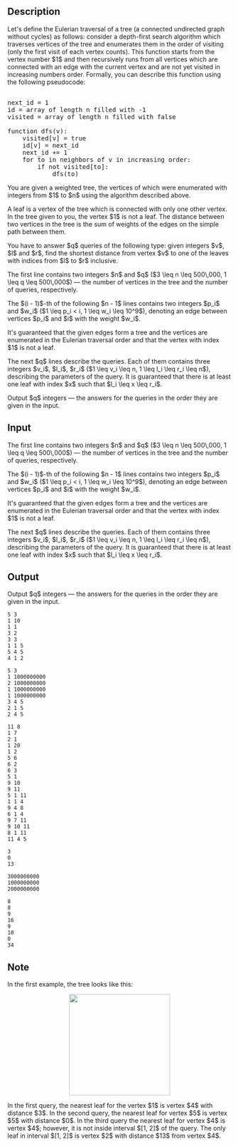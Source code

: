 ## Description

<div><p>Let's define the Eulerian traversal of a tree (a connected undirected graph without cycles) as follows: consider a depth-first search algorithm which traverses vertices of the tree and enumerates them in the order of visiting (only the first visit of each vertex counts). This function starts from the vertex number $1$ and then recursively runs from all vertices which are connected with an edge with the current vertex and are not yet visited in increasing numbers order. Formally, you can describe this function using the following pseudocode:</p><pre class="verbatim"><br>next_id = 1<br>id = array of length n filled with -1<br>visited = array of length n filled with false<br><br>function dfs(v):<br>    visited[v] = true<br>    id[v] = next_id<br>    next_id += 1<br>    for to in neighbors of v in increasing order:<br>        if not visited[to]:<br>            dfs(to)<br></pre><p>You are given a weighted tree, the vertices of which were enumerated with integers from $1$ to $n$ using the algorithm described above.</p><p>A <span class="tex-font-style-it">leaf</span> is a vertex of the tree which is connected with only one other vertex. In the tree given to you, the vertex $1$ is not a leaf. The distance between two vertices in the tree is the sum of weights of the edges on the simple path between them.</p><p>You have to answer $q$ queries of the following type: given integers $v$, $l$ and $r$, find the shortest distance from vertex $v$ to one of the leaves with indices from $l$ to $r$ inclusive. </p></div><div class="input-specification"><p>The first line contains two integers $n$ and $q$ ($3 \leq n \leq 500\,000, 1 \leq q \leq 500\,000$)&nbsp;— the number of vertices in the tree and the number of queries, respectively.</p><p>The $(i - 1)$-th of the following $n - 1$ lines contains two integers $p_i$ and $w_i$ ($1 \leq p_i &lt; i, 1 \leq w_i \leq 10^9$), denoting an edge between vertices $p_i$ and $i$ with the weight $w_i$.</p><p>It's guaranteed that the given edges form a tree and the vertices are enumerated in the Eulerian traversal order and that the vertex with index $1$ is not a leaf.</p><p>The next $q$ lines describe the queries. Each of them contains three integers $v_i$, $l_i$, $r_i$ ($1 \leq v_i \leq n, 1 \leq l_i \leq r_i \leq n$), describing the parameters of the query. It is guaranteed that there is at least one leaf with index $x$ such that $l_i \leq x \leq r_i$.</p></div><div class="output-specification"><p>Output $q$ integers&nbsp;— the answers for the queries in the order they are given in the input.</p></div>

## Input

<p>The first line contains two integers $n$ and $q$ ($3 \leq n \leq 500\,000, 1 \leq q \leq 500\,000$)&nbsp;— the number of vertices in the tree and the number of queries, respectively.</p><p>The $(i - 1)$-th of the following $n - 1$ lines contains two integers $p_i$ and $w_i$ ($1 \leq p_i &lt; i, 1 \leq w_i \leq 10^9$), denoting an edge between vertices $p_i$ and $i$ with the weight $w_i$.</p><p>It's guaranteed that the given edges form a tree and the vertices are enumerated in the Eulerian traversal order and that the vertex with index $1$ is not a leaf.</p><p>The next $q$ lines describe the queries. Each of them contains three integers $v_i$, $l_i$, $r_i$ ($1 \leq v_i \leq n, 1 \leq l_i \leq r_i \leq n$), describing the parameters of the query. It is guaranteed that there is at least one leaf with index $x$ such that $l_i \leq x \leq r_i$.</p>

## Output

<p>Output $q$ integers&nbsp;— the answers for the queries in the order they are given in the input.</p>





```input1
5 3
1 10
1 1
3 2
3 3
1 1 5
5 4 5
4 1 2
```




```input2
5 3
1 1000000000
2 1000000000
1 1000000000
1 1000000000
3 4 5
2 1 5
2 4 5
```




```input3
11 8
1 7
2 1
1 20
1 2
5 6
6 2
6 3
5 1
9 10
9 11
5 1 11
1 1 4
9 4 8
6 1 4
9 7 11
9 10 11
8 1 11
11 4 5
```




```output1
3
0
13
```




```output2
3000000000
1000000000
2000000000
```




```output3
8
8
9
16
9
10
0
34
```



## Note

<p>In the first example, the tree looks like this: </p><center> <img class="tex-graphics" height="227px" src="file://4V3lmw63.png" style="max-width: 100.0%;max-height: 100.0%;"> </center><p>In the first query, the nearest leaf for the vertex $1$ is vertex $4$ with distance $3$. In the second query, the nearest leaf for vertex $5$ is vertex $5$ with distance $0$. In the third query the nearest leaf for vertex $4$ is vertex $4$; however, it is not inside interval $[1, 2]$ of the query. The only leaf in interval $[1, 2]$ is vertex $2$ with distance $13$ from vertex $4$.</p>
